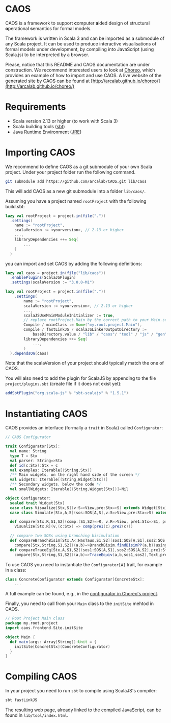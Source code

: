# CAOS 

CAOS is a framework to support **c**omputer **a**ided design of 
structural **o**perational **s**emantics for formal models.

The framework is written in Scala 3 and can be imported as a submodule of any Scala project.
It can be used to produce interactive visualisations of formal models under development, 
by compiling into JavaScript (using Scala.js) to be interpreted by a browser.

Please, notice that this README and CAOS documentation are under construction. 
We recommend interested users to look at [Choreo](https://github.com/arcalab/choreo), 
which provides an example of how to import and use CAOS. 
A live website of the generated site by CAOS can be found at 
[http://arcalab.github.io/choreo/](http://arcalab.github.io/choreo/) 

# Requirements 

* Scala version 2.13 or higher (to work with Scala 3)
* Scala building tools ([sbt](https://www.scala-sbt.org)) 
* Java Runtime Environment ([JRE](https://www.java.com/en/download/))  

# Importing CAOS

We recommend to define CAOS as a git submodule of your own Scala project.
Under your project folder run the following command. 

```bash 
git submodule add https://github.com/arcalab/CAOS.git lib/caos
```

This will add CAOS as a new git submodule into a folder `lib/caos/`.

Assuming you have a project named `rootProject` with the following build.sbt:
```scala
lazy val rootProject = project.in(file("."))
  .settings(
    name := "rootProject",
    scalaVersion := <yourversion>, // 2.13 or higher
    ...,
    libraryDependencies ++= Seq(
        ...
    )
  )

```
you can import and set CAOS by adding the following definitions:

```scala
lazy val caos = project.in(file("lib/caos"))
  .enablePlugins(ScalaJSPlugin)
  .settings(scalaVersion := "3.0.0-M1")

lazy val rootProject = project.in(file("."))
    .settings(
        name := "rootProject",
        scalaVersion := <yourversion>, // 2.13 or higher
        ...,
        scalaJSUseMainModuleInitializer := true,
        // replace rootProject.Main by the correct path to your Main.scala class
        Compile / mainClass := Some("my.root.project.Main"),
        Compile / fastLinkJS / scalaJSLinkerOutputDirectory := 
            baseDirectory.value / "lib" / "caos"/ "tool" / "js" / "gen",
        libraryDependencies ++= Seq(
            ...,
        )
  ).dependsOn(caos)
```

Note that the scalaVersion of your project should typically match the one of CAOS.

You will also need to add the plugin for ScalaJS by appending to the file `project/plugins.sbt` (create file if it does not exist yet):

```scala
addSbtPlugin("org.scala-js" % "sbt-scalajs" % "1.5.1")
```

# Instantiating CAOS 

CAOS provides an interface (formally a `trait` in Scala) called `Configurator`:

```scala
// CAOS Configurator 

trait Configurator[Stx]:
  val name: String
  type T = Stx
  val parser: String=>Stx
  def id(c:Stx):Stx = c
  val examples: Iterable[(String,Stx)]
  /** Main widgets, on the right hand side of the screen */
  val widgets: Iterable[(String,Widget[Stx])]
  /** Secondary widgets, below the code */
  val smallWidgets: Iterable[(String,Widget[Stx])]=Nil

object Configurator:
  sealed trait Widget[Stx]
  case class Visualize[Stx,S](v:S=>View,pre:Stx=>S) extends Widget[Stx]
  case class Simulate[Stx,A,S](sos:SOS[A,S],v:S=>View,pre:Stx=>S) extends Widget[Stx]

  def compare[Stx,R,S1,S2](comp:(S1,S2)=>R, v:R=>View, pre1:Stx=>S1, pre2:Stx=>S2) =
    Visualize[Stx,R](v,(c:Stx) => comp(pre1(c),pre2(c)))

  // compare two SOSs using branching bisimulation
  def compareBranchBisim[Stx,A<:HasTaus,S1,S2](sos1:SOS[A,S1],sos2:SOS[A,S2],pre1:Stx=>S1,pre2:Stx=>S2) =
    compare[Stx,String,S1,S2]((a,b)=>BranchBisim.findBisimPP(a,b)(using sos1,sos2),Text,pre1,pre2)
  def compareTraceEq[Stx,A,S1,S2](sos1:SOS[A,S1],sos2:SOS[A,S2],pre1:Stx=>S1,pre2:Stx=>S2) =
    compare[Stx,String,S1,S2]((a,b)=>TraceEquiv(a,b,sos1,sos2),Text,pre1,pre2)

```
To use CAOS you need to instantiate the `Configurator[A]` trait, 
for example in a class:
```scala 
class ConcreteConfigurator extends Configurator[ConcreteStx]: 
    ...
```
A full example can be found, e.g., in the [configurator in Choreo's project](https://github.com/arcalab/choreo/blob/196f751eafb07f26910220085759cc458bd01f07/src/main/scala/choreo/frontend/ChoreoSOSme.scala).

Finally, you need to call from your `Main` class to the `initSite` mehtod in CAOS. 

```scala 
// Root Project Main class 
package my.root.project
import caos.frontend.Site.initSite

object Main {
  def main(args: Array[String]):Unit = {
    initSite[ConcretStx](ConcreteConfigurator)
  }
}
```

# Compiling CAOS 

In your project you need to run `sbt` to compile using ScalaJS's compiler:

```bash
sbt fastLinkJS
```

The resulting web page, already linked to the compiled JavaScript, can be found in `lib/tool/index.html`.
